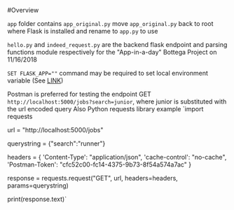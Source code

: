 #Overview

`app` folder contains `app_original.py`
move `app_original.py` back to root where Flask is installed and rename to `app.py` to use

`hello.py` and `indeed_request.py` are the backend flask endpoint and parsing functions module respectively for the "App-in-a-day" Bottega Project on 11/16/2018

`SET FLASK_APP=""` command may be required to set local environment variable (See [LINK](http://flask.pocoo.org/docs/1.0/cli/))

Postman is preferred for testing the endpoint GET `http://localhost:5000/jobs?search=junior`, where junior is substituted with the url encoded query
Also Python requests library example
`import requests

url = "http://localhost:5000/jobs"

querystring = {"search":"runner"}

headers = {
    'Content-Type': "application/json",
    'cache-control': "no-cache",
    'Postman-Token': "cfc52c00-fc14-4375-9b73-8f54a574a7ac"
    }

response = requests.request("GET", url, headers=headers, params=querystring)

print(response.text)`
